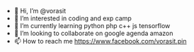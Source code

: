 - 👋 Hi, I’m @vorasit
- 👀 I’m interested in coding and exp camp
- 🌱 I’m currently learning python php c++ js tensorflow
- 💞️ I’m looking to collaborate on google agenda amazon 
- 📫 How to reach me https://www.facebook.com/vorasit.pin

<!---
follow me!!!
https://www.facebook.com/PinProgramer
--->
